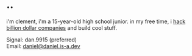 # ..
i'm clement, i'm a 15-year-old high school junior. 
in my free time, i [hack billion dollar companies](https://hackerone.com/daniel) and build cool stuff.

Signal: dan.9915 (preferred)<br>
Email: daniel@daniel.is-a.dev<br>
